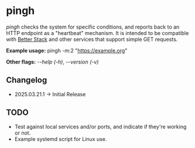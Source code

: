 # pingh

_pingh_ checks the system for specific conditions, and reports back to an HTTP endpoint as a "heartbeat" mechanism. It is intended to be compatible with [Better Stack](https://betterstack.com/) and other services that support simple GET requests.

**Example usage:** pingh -m:2 "https://example.org"

**Other flags:** _--help (-h)_, _--version (-v)_

## Changelog

- 2025.03.21.1 -> Initial Release

## TODO

- Test against local services and/or ports, and indicate if they're working or not.
- Example systemd script for Linux use.
